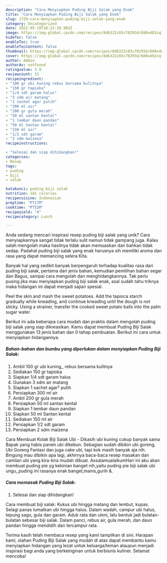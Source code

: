 ```yaml
---
description: "Cara Menyiapkan Puding Biji Salak yang Enak"
title: "Cara Menyiapkan Puding Biji Salak yang Enak"
slug: 1729-cara-menyiapkan-puding-biji-salak-yang-enak
category: Uncategorized
date: 2022-05-18T10:22:20.903Z
image: https://img-global.cpcdn.com/recipes/8db322c03c70293d/680x482cq70/puding-biji-salak-foto-resep-utama.jpg
hideToc: false
enableToc: true
enableTocContent: false
thumbnail: https://img-global.cpcdn.com/recipes/8db322c03c70293d/680x482cq70/puding-biji-salak-foto-resep-utama.jpg
cover: https://img-global.cpcdn.com/recipes/8db322c03c70293d/680x482cq70/puding-biji-salak-foto-resep-utama.jpg
author: Admin
authorAv: notfound
ratingvalue: 3.9
reviewcount: 15
recipeingredient:
- "100 gr ubi kuning rebus bersama kulitnya"
- "150 gr tapioka"
- "1/4 sdt garam halus"
- "3 sdm air matang"
- "1 sachet agar putih"
- "300 ml air"
- "200 gr gula merah"
- "50 ml santan kental"
- "1 lembar daun pandan"
- "50 ml Santan kental"
- "150 ml air"
- "1/2 sdt garam"
- "2 sdm maizena"
recipeinstructions:

- "Selesai dan siap dihidangkan!"
categories:
- Resep
tags:
- puding
- biji
- salak

katakunci: puding biji salak 
nutrition: 181 calories
recipecuisine: Indonesian
preptime: "PT17M"
cooktime: "PT52M"
recipeyield: "4"
recipecategory: Lunch

---
```





Anda sedang mencari inspirasi resep puding biji salak yang unik? Cara menyiapkannya sangat tidak terlalu sulit namun tidak gampang juga. Kalau salah mengolah maka hasilnya tidak akan memuaskan dan bahkan tidak sedap. Padahal puding biji salak yang enak harusnya sih memiliki aroma dan rasa yang dapat memancing selera Kita.





Banyak hal yang sedikit banyak berpengaruh terhadap kualitas rasa dari puding biji salak, pertama dari jenis bahan, kemudian pemilihan bahan segar dan Bagus, sampai cara mengolah dan menghidangkannya. Tak perlu pusing jika mau menyiapkan puding biji salak enak,      asal sudah tahu triknya maka hidangan ini dapat menjadi sajian spesial.














Peel the skin and mash the sweet potatoes. Add the tapioca starch gradually while kneading, and continue kneading until the dough is not sticky. Using a strainer, transfer the cooked sweet potato balls into the palm sugar water.






Berikut ini ada beberapa cara mudah dan praktis dalam mengolah puding biji salak yang siap dikreasikan. Kamu dapat membuat Puding Biji Salak menggunakan 13 jenis bahan dan 0 tahap pembuatan. Berikut ini cara untuk menyiapkan hidangannya.

<!--inarticleads1-->

##### Bahan-bahan dan bumbu yang diperlukan dalam menyiapkan Puding Biji Salak:

1. Ambil 100 gr ubi kuning,, rebus bersama kulitnya
1. Sediakan 150 gr tapioka
1. Siapkan 1/4 sdt garam halus
1. Gunakan 3 sdm air matang
1. Siapkan 1 sachet agar² putih
1. Persiapkan 300 ml air
1. Ambil 200 gr gula merah
1. Persiapkan 50 ml santan kental
1. Siapkan 1 lembar daun pandan
1. Siapkan 50 ml Santan kental
1. Sediakan 150 ml air
1. Persiapkan 1/2 sdt garam
1. Persiapkan 2 sdm maizena


Cara Membuat Kolak Biji Salak Ubi - Dikasih ubi kuning cukup banyak sama Bapak yang habis panen ubi dikebun. Sebagian sudah dibikin ubi goreng, Ubi Goreng Fantasi dan juga cake ubi, tapi kok masih banyak aja nih. Bingung mau dibikin apa lagi, akhirnya baca-baca resep masakan dan camilan ubi yang kira-kira mudah dibuat. AssalamualaikumHari ini aku akan membuat puding pie yg kekinian banget nih,yaitu puding pie biji salak ubi ungu,,puding ini rasanya enak banget,manis,gurih &amp;. 

<!--inarticleads2-->

##### Cara memasak Puding Biji Salak:


1. Selesai dan siap dihidangkan!

Cara membuat biji salak: Kukus ubi hingga matang dan lembut, kupas. Selagi panas lumatkan ubi hingga halus. Dalam wadah, campur ubi halus, tepung sagu, gula dan garam. Aduk rata dan uleni, lalu bentuk jadi bulatan-bulatan sebesar biji salak. Dalam panci, rebus air, gula merah, dan daun pandan hingga mendidih dan tercampur rata. 

Terima kasih telah membaca resep yang kami tampilkan di sini. Harapan kami, olahan Puding Biji Salak yang mudah di atas dapat membantu kamu menyiapkan hidangan yang lezat untuk keluarga/teman ataupun menjadi inspirasi bagi anda yang berkeinginan untuk berbisnis kuliner. Selamat mencoba!
